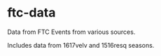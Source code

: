 # ftc-data

Data from FTC Events from various sources.

Includes data from 1617velv and 1516resq seasons.
